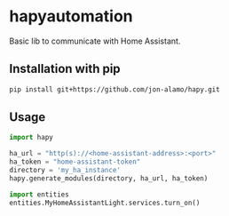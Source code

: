# hapyautomation

Basic lib to communicate with Home Assistant.

## Installation with pip

```bash
pip install git+https://github.com/jon-alamo/hapy.git
```

## Usage

```python
import hapy

ha_url = "http(s)://<home-assistant-address>:<port>"
ha_token = "home-assistant-token"
directory = 'my_ha_instance'
hapy.generate_modules(directory, ha_url, ha_token)
```

```python
import entities
entities.MyHomeAssistantLight.services.turn_on()
```
